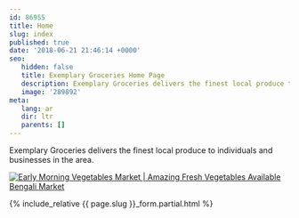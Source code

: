 ```yaml
---
id: 86955
title: Home
slug: index
published: true
date: '2018-06-21 21:46:14 +0000'
seo:
   hidden: false
   title: Exemplary Groceries Home Page
   description: Exemplary Groceries delivers the finest local produce to individuals and businesses in the area.
   image: '289892'
meta:
   lang: ar
   dir: ltr
   parents: []
---
```


Exemplary Groceries delivers the finest local produce to individuals and businesses in the area.

<!--{% video youtube wSf1BDTCorU %}-->
[![Early Morning Vegetables Market \| Amazing Fresh Vegetables Available Bengali Market](https://i.ytimg.com/vi/wSf1BDTCorU/hqdefault.jpg)](https://www.youtube.com/watch?v=wSf1BDTCorU)
<!--{% endvideo %}-->

{% include_relative {{ page.slug }}_form.partial.html %}